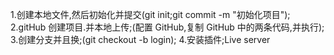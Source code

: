 1.创建本地文件,然后初始化并提交(git init;git commit -m "初始化项目");
2.gitHub 创建项目.并本地上传;(配置 GitHub,复制 GitHub 中的两条代码,并执行); 3.创建分支并且换;(git checkout -b login); 4.安装插件;Live server
